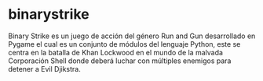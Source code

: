 # binarystrike
Binary Strike es un juego de acción del género Run and Gun desarrollado en Pygame el cual es un conjunto de módulos del lenguaje Python, este se centra en la batalla de Khan Lockwood en el mundo de la malvada Corporación Shell donde deberá luchar con múltiples enemigos para detener a Evil Djikstra.
